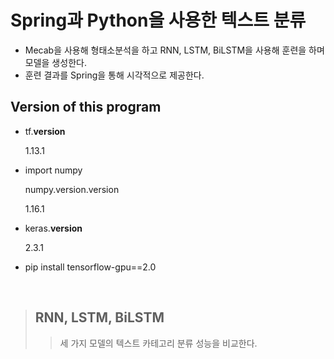Spring과 Python을 사용한 텍스트 분류
===============================

* Mecab을 사용해 형태소분석을 하고 RNN, LSTM, BiLSTM을 사용해 훈련을 하며 모델을 생성한다.
* 훈련 결과를 Spring을 통해 시각적으로 제공한다.

Version of this program
------------------------

* tf.__version__

  1.13.1
  
* import numpy

  numpy.version.version

  1.16.1
  
* keras.__version__

  2.3.1

* pip install tensorflow-gpu==2.0

<br/>

> ## RNN, LSTM, BiLSTM
>> 세 가지 모델의 텍스트 카테고리 분류 성능을 비교한다.
